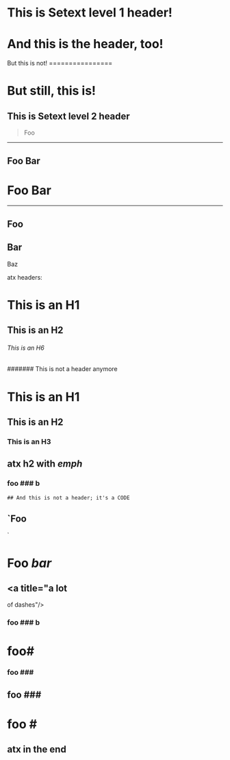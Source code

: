 This is Setext level 1 header!
================

And this is the header, too!
=

But this is not!
    ================

But still, this is!
  ===========

This is Setext level 2 header
----------------------------------------

> Foo
---

Foo
Bar
---

Foo
Bar
===

---
Foo
---
Bar
---
Baz

atx headers:

# This is an H1

## This is an H2

###### This is an H6

####### This is not a header anymore

# This is an H1 #

## This is an H2 ##

### This is an H3 ######

## atx h2 with *emph* ##

### foo ### b

    ## And this is not a header; it's a CODE

`Foo
----
`

Foo *bar*
=========

<a title="a lot
---
of dashes"/>

### foo ### b

# foo#

### foo \###
## foo #\##
# foo \#

## atx in the end